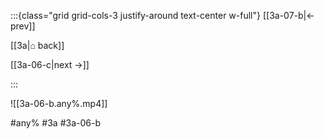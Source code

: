 :::{class="grid grid-cols-3 justify-around text-center w-full"}
[[3a-07-b|← prev]]

[[3a|⌂ back]]

[[3a-06-c|next →]]

:::

![[3a-06-b.any%.mp4]]

#any% #3a #3a-06-b